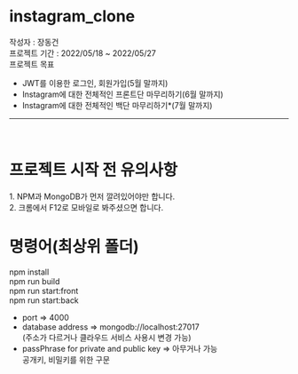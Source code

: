 # instagram_clone
작성자 : 장동건 <br/>
프로젝트 기간 : 2022/05/18 ~ 2022/05/27 <br/>
프로젝트 목표
<ul>
    <li>JWT를 이용한 로그인, 회원가입(5월 말까지)</li>
    <li>Instagram에 대한 전체적인 프론트단 마무리하기(6월 말까지)</li>
    <li>Instagram에 대한 전체적인 백단 마무리하기*(7월 말까지)</li>
</ul>
<hr /><br/>
<h1>
    프로젝트 시작 전 유의사항
</h1>
1. NPM과 MongoDB가 먼저 깔려있어야만 합니다.<br/>
2. 크롬에서 F12로 모바일로 봐주셨으면 합니다.


<h1>
    명령어(최상위 폴더)
</h1>
    npm install<br/>
    npm run build<br/>
    npm run start:front<br>
    npm run start:back<br>
    <ul>
        <li> port => 4000 </li>
        <li> database address => mongodb://localhost:27017 <br/>
            (주소가 다르거나  클라우드 서비스 사용시 변경 가능)
        </li>
        <li> passPhrase for private and public key => 아무거나 가능 <br/>
            공개키, 비밀키를 위한 구문
        </li>
